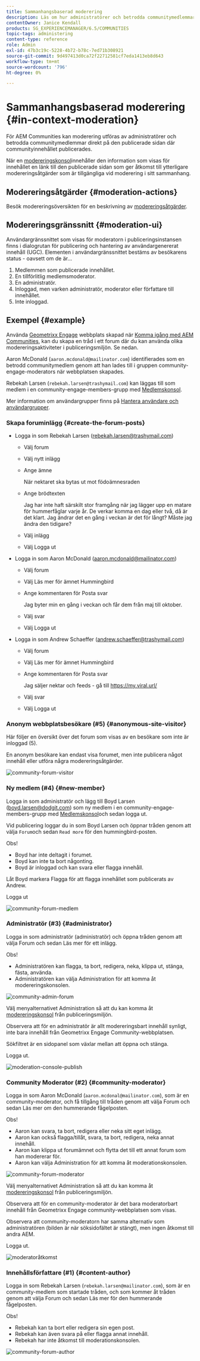 ```yaml
---
title: Sammanhangsbaserad moderering
description: Läs om hur administratörer och betrodda communitymedlemmar kan utföra moderatoråtgärder i Adobe Experience Manager Communities.
contentOwner: Janice Kendall
products: SG_EXPERIENCEMANAGER/6.5/COMMUNITIES
topic-tags: administering
content-type: reference
role: Admin
exl-id: 47b3c19c-5228-4b72-b78c-7ed71b308921
source-git-commit: 9d497413d0ca72f22712581cf7eda1413eb8d643
workflow-type: tm+mt
source-wordcount: '796'
ht-degree: 0%

---
```


# Sammanhangsbaserad moderering {#in-context-moderation}

För AEM Communities kan moderering utföras av administratörer och betrodda communitymedlemmar direkt på den publicerade sidan där communityinnehållet publicerades.

När en [modereringskonsol](moderation.md)innehåller den information som visas för innehållet en länk till den publicerade sidan som ger åtkomst till ytterligare modereringsåtgärder som är tillgängliga vid moderering i sitt sammanhang.

## Modereringsåtgärder {#moderation-actions}

Besök modereringsöversikten för en beskrivning av [modereringsåtgärder](moderate-ugc.md#moderation-actions).

## Modereringsgränssnitt {#moderation-ui}

Användargränssnittet som visas för moderatorn i publiceringsinstansen finns i dialogrutan för publicering och hantering av användargenererat innehåll (UGC). Elementen i användargränssnittet bestäms av besökarens status - oavsett om de är...

1. Medlemmen som publicerade innehållet.
1. En tillförlitlig medlemsmoderator.
1. En administratör.
1. Inloggad, men varken administratör, moderator eller författare till innehållet.
1. Inte inloggad.

## Exempel {#example}

Använda [Geometrixx Engage](http://localhost:4503/content/sites/engage/en.html) webbplats skapad när [Komma igång med AEM Communities](getting-started.md), kan du skapa en tråd i ett forum där du kan använda olika modereringsaktiviteter i publiceringsmiljön. Se nedan.

Aaron McDonald (`aaron.mcdonald@mailinator.com`) identifierades som en betrodd communitymedlem genom att han lades till i gruppen community-engage-moderators när webbplatsen skapades.

Rebekah Larsen (`rebekah.larsen@trashymail.com`) kan läggas till som medlem i en community-engage-members-grupp med [Medlemskonsol](members.md).

Mer information om användargrupper finns på [Hantera användare och användargrupper](users.md).

### Skapa foruminlägg {#create-the-forum-posts}

* Logga in som Rebekah Larsen (rebekah.larsen@trashymail.com)

   * Välj forum
   * Välj nytt inlägg
   * Ange ämne

     När nektaret ska bytas ut mot födoämnesraden

   * Ange brödtexten

     Jag har inte haft särskilt stor framgång när jag lägger upp en matare för hummerfåglar varje år. De verkar komma en dag eller två, då är det klart. Jag ändrar det en gång i veckan är det för långt? Måste jag ändra den tidigare?

   * Välj inlägg
   * Välj Logga ut

* Logga in som Aaron McDonald (aaron.mcdonald@mailinator.com)

   * Välj forum
   * Välj Läs mer för ämnet Hummingbird
   * Ange kommentaren för Posta svar

     Jag byter min en gång i veckan och får dem från maj till oktober.

   * Välj svar
   * Välj Logga ut

* Logga in som Andrew Schaeffer (andrew.schaeffer@trashymail.com)

   * Välj forum
   * Välj Läs mer för ämnet Hummingbird
   * Ange kommentaren för Posta svar

     Jag säljer nektar och feeds - gå till https://my.viral.url/

   * Välj svar
   * Välj Logga ut

### Anonym webbplatsbesökare (#5) {#anonymous-site-visitor}

Här följer en översikt över det forum som visas av en besökare som inte är inloggad (5).

En anonym besökare kan endast visa forumet, men inte publicera något innehåll eller utföra några modereringsåtgärder.

![community-forum-visitor](assets/community-forum-visitor.png)

### Ny medlem (#4) {#new-member}

Logga in som administratör och lägg till Boyd Larsen (boyd.larsen@dodgit.com) som ny medlem i en community-engage-members-grupp med [Medlemskonsol](members.md)och sedan logga ut.

Vid publicering loggar du in som Boyd Larsen och öppnar tråden genom att välja `Forum`och sedan `Read more` för den hummingbird-posten.

Obs!

* Boyd har inte deltagit i forumet.
* Boyd kan inte ta bort någonting.
* Boyd är inloggad och kan svara eller flagga innehåll.

Låt Boyd markera Flagga för att flagga innehållet som publicerats av Andrew.

Logga ut

![community-forum-medlem](assets/community-forum-member.png)

### Administratör (#3) {#administrator}

Logga in som administratör (administratör) och öppna tråden genom att välja Forum och sedan Läs mer för ett inlägg.

Obs!

* Administratören kan flagga, ta bort, redigera, neka, klippa ut, stänga, fästa, använda.
* Administratören kan välja Administration för att komma åt modereringskonsolen.

![community-admin-forum](assets/community-admin-forum.png)

Välj menyalternativet Administration så att du kan komma åt [modereringskonsol](moderation.md) från publiceringsmiljön.

Observera att för en administratör är allt modereringsbart innehåll synligt, inte bara innehåll från Geometrixx Engage Community-webbplatsen.

Sökfiltret är en sidopanel som växlar mellan att öppna och stänga.

Logga ut.

![moderation-console-publish](assets/moderation-console-publish.png)

### Community Moderator (#2) {#community-moderator}

Logga in som Aaron McDonald (`aaron.mcdonal@mailinator.com`), som är en community-moderator, och få tillgång till tråden genom att välja Forum och sedan Läs mer om den hummerande fågelposten.

Obs!

* Aaron kan svara, ta bort, redigera eller neka sitt eget inlägg.
* Aaron kan också flagga/tillåt, svara, ta bort, redigera, neka annat innehåll.
* Aaron kan klippa ut forumämnet och flytta det till ett annat forum som han modererar för.
* Aaron kan välja Administration för att komma åt moderationskonsolen.

![community-forum-moderator](assets/community-forum-moderator.png)

Välj menyalternativet Administration så att du kan komma åt [modereringskonsol](moderation.md) från publiceringsmiljön.

Observera att för en community-moderator är det bara moderatorbart innehåll från Geometrixx Engage community-webbplatsen som visas.

Observera att community-moderatorn har samma alternativ som administratören (bilden är när söksidofältet är stängt), men ingen åtkomst till andra AEM.

Logga ut.

![moderatoråtkomst](assets/moderator-access.png)

### Innehållsförfattare (#1) {#content-author}

Logga in som Rebekah Larsen (`rebekah.larsen@mailinator.com`), som är en community-medlem som startade tråden, och som kommer åt tråden genom att välja Forum och sedan Läs mer för den hummerande fågelposten.

Obs!

* Rebekah kan ta bort eller redigera sin egen post.
* Rebekah kan även svara på eller flagga annat innehåll.
* Rebekah har inte åtkomst till moderationskonsolen.

![community-forum-author](assets/community-forum-author.png)
